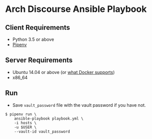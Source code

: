 # Arch Discourse Ansible Playbook

## Client Requirements

- Python 3.5 or above
- [Pipenv](https://github.com/pypa/pipenv)

## Server Requirements

- Ubuntu 14.04 or above (or [what Docker supports](https://docs.docker.com/install/linux/docker-ce/ubuntu/#os-requirements))
- x86_64

## Run

- Save `vault_password` file with the vault password if you have not.

```shell
$ pipenv run \
    ansible-playbook playbook.yml \
    -i hosts \
    -u $USER \
    --vault-id vault_password
```
